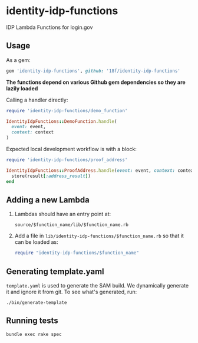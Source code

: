 # identity-idp-functions
IDP Lambda Functions for login.gov

## Usage

As a gem:

```ruby
gem 'identity-idp-functions', github: '18f/identity-idp-functions'
```

**The functions depend on various Github gem dependencies so they are lazily loaded**

Calling a handler directly:

```ruby
require 'identity-idp-functions/demo_function'

IdentityIdpFunctions::DemoFunction.handle(
  event: event,
  context: context
)
```

Expected local development workflow is with a block:

```ruby
require 'identity-idp-functions/proof_address'

IdentityIdpFunctions::ProofAddress.handle(event: event, context: context) do |result|
  store(result[:address_result])
end
```

## Adding a new Lambda

1. Lambdas should have an entry point at:
    ```
    source/$function_name/lib/$function_name.rb
    ```
2. Add a file in `lib/identity-idp-functions/$function_name.rb` so that it can be loaded as:
    ```rb
    require "identity-idp-functions/$function_name"
    ```

## Generating template.yaml

`template.yaml` is used to generate the SAM build. We dynamically generate it and ignore it from
git. To see what's generated, run:

```
./bin/generate-template
```

## Running tests

```
bundle exec rake spec
```
